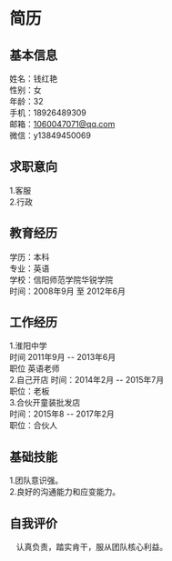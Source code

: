 # 简历

## 基本信息
姓名：钱红艳     
性别：女  
年龄：32  
手机：18926489309  
邮箱：1060047071@qq.com    
微信：y13849450069 


## 求职意向
1.客服     
2.行政            

## 教育经历
学历：本科          
专业：英语     
学校：信阳师范学院华锐学院   
时间：2008年9月 至 2012年6月   

## 工作经历
1.淮阳中学    
时间 2011年9月 -- 2013年6月        
职位 英语老师                         
2.自己开店
时间：2014年2月 -- 2015年7月  
职位：老板             
3.合伙开童装批发店                  
时间：2015年8 -- 2017年2月         
职位：合伙人            
## 基础技能
1.团队意识强。       
2.良好的沟通能力和应变能力。
## 自我评价  
    认真负责，踏实肯干，服从团队核心利益。  
